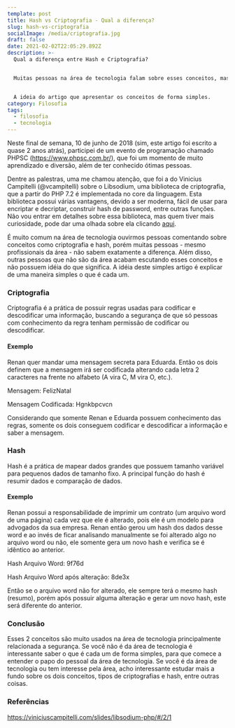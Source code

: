 ```yaml
---
template: post
title: Hash vs Criptografia - Qual a diferença?
slug: hash-vs-criptografia
socialImage: /media/criptografia.jpg
draft: false
date: 2021-02-02T22:05:29.892Z
description: >-
  Qual a diferença entre Hash e Criptografia?


  Muitas pessoas na área de tecnologia falam sobre esses conceitos, mas muitos não sabem a diferença e suas utilidades.


  A ideia do artigo que apresentar os conceitos de forma simples.
category: Filosofia
tags:
  - filosofia
  - tecnologia
---
```

Neste final de semana, 10 de junho de 2018 (sim, este artigo foi escrito a quase 2 anos atrás), participei de um evento de programação chamado PHPSC (https://www.phpsc.com.br/), que foi um momento de muito aprendizado e diversão, além de ter conhecido ótimas pessoas.

Dentre as palestras, uma me chamou atenção, que foi a do Vinicius Campitelli (@vcampitelli) sobre o Libsodium, uma biblioteca de criptografia, que a partir do PHP 7.2 é implementada no core da linguagem. Esta biblioteca possui várias vantagens, devido a ser moderna, fácil de usar para encriptar e decriptar, construir hash de password, entre outras funções. Não vou entrar em detalhes sobre essa biblioteca, mas quem tiver mais curiosidade, pode dar uma olhada sobre ela clicando [aqui](https://paragonie.com/book/pecl-libsodium/read/00-intro.md).

É muito comum na área de tecnologia ouvirmos pessoas comentando sobre conceitos como criptografia e hash, porém muitas pessoas - mesmo profissionais da área - não sabem exatamente a diferença. Além disso, outras pessoas que não são da área acabam escutando esses conceitos e não possuem idéia do que significa. A idéia deste simples artigo é explicar de uma maneira simples o que é cada um.

### Criptografia

Criptografia é a prática de possuir regras usadas para codificar e descodificar uma informação, buscando a segurança de que só pessoas com conhecimento da regra tenham permissão de codificar ou descodificar.

#### Exemplo

Renan quer mandar uma mensagem secreta para Eduarda. Então os dois definem que a mensagem irá ser codificada alterando cada letra 2 caracteres na frente no alfabeto (A vira C, M vira O, etc.).

Mensagem: FelizNatal

Mensagem Codificada: Hgnkbpcvcn

Considerando que somente Renan e Eduarda possuem conhecimento das regras, somente os dois conseguem codificar e descodificar a informação e saber a mensagem.

### Hash

Hash é a prática de mapear dados grandes que possuem tamanho variável para pequenos dados de tamanho fixo. A principal função do hash é resumir dados e comparação de dados.

#### Exemplo

Renan possui a responsabilidade de imprimir um contrato (um arquivo word de uma página) cada vez que ele é alterado, pois ele é um modelo para advogados da sua empresa. Renan então gerou um hash dos dados desse word e ao invés de ficar analisando manualmente se foi alterado algo no arquivo word ou não, ele somente gera um novo hash e verifica se é idêntico ao anterior.

Hash Arquivo Word: 9f76d

Hash Arquivo Word após alteração: 8de3x

Então se o arquivo word não for alterado, ele sempre terá o mesmo hash (resumo), porém após possuir alguma alteração e gerar um novo hash, este será diferente do anterior.

### Conclusão

Esses 2 conceitos são muito usados na área de tecnologia principalmente relacionada a segurança. Se você não é da área de tecnologia é interessante saber o que é cada um de forma simples, para que comece a entender o papo do pessoal da área de tecnologia. Se você é da área de tecnologia ou tem interesse pela área, acho interessante estudar mais a fundo sobre os dois conceitos, tipos de criptografias e hash, entre outras coisas.

### Referências
<https://viniciuscampitelli.com/slides/libsodium-php/#/2/1>